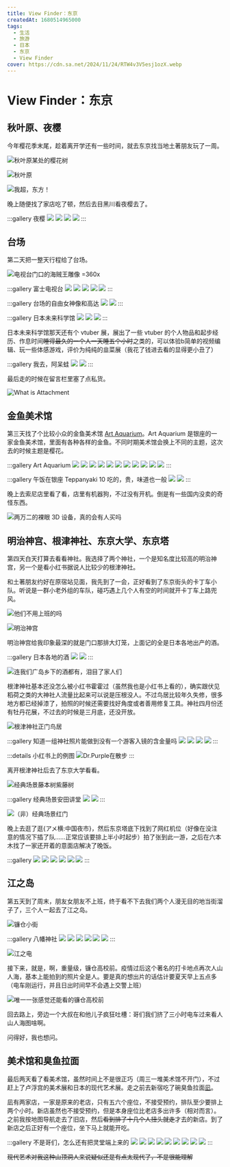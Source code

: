 ```yaml
---
title: View Finder：东京
createdAt: 1680514965000
tags:
  - 生活
  - 旅游
  - 日本
  - 东京
  - View Finder
cover: https://cdn.sa.net/2024/11/24/RTW4v3V5esj1ozX.webp
---
```


# View Finder：东京

## 秋叶原、夜樱

今年樱花季末尾，趁着离开学还有一些时间，就去东京找当地土著朋友玩了一周。

![秋叶原某处的樱花树](https://cdn.sa.net/2024/12/13/kDh1d9EvKTnWLRX.webp)

![秋叶原](https://cdn.sa.net/2024/12/13/RuFw1etO7CXnILQ.webp)

![我超，东方！](https://cdn.sa.net/2024/12/13/qUVIdoAvJCbh3D2.webp)

晚上随便找了家店吃了顿，然后去目黑川看夜樱去了。

:::gallery 夜樱
![](https://cdn.sa.net/2024/12/13/GzEYufNMU6XBows.webp)
![](https://cdn.sa.net/2024/12/13/j7NmoUbZ4WXvQJK.webp)
![](https://cdn.sa.net/2024/12/13/TN3lRvr4jZnxPOi.webp)
![](https://cdn.sa.net/2024/11/24/RTW4v3V5esj1ozX.webp)
:::

## 台场

第二天把一整天行程给了台场。

![电视台门口的海贼王雕像 =360x](https://cdn.sa.net/2024/12/13/BGHgomy65zY29WU.webp)

:::gallery 富士电视台
![](https://cdn.sa.net/2024/12/13/qQ8Fw1MVypG2IxX.webp)
![](https://cdn.sa.net/2024/12/13/miL4UuDdWCZX32t.webp)
![](https://cdn.sa.net/2024/12/13/spbHCSQzhXB1v7i.webp)
![](https://cdn.sa.net/2024/12/13/CBVodQscDhuKLea.webp)
![](https://cdn.sa.net/2024/12/13/BdhiFy6S59RG4Zl.webp)
:::

:::gallery 台场的自由女神像和高达
![](https://cdn.sa.net/2024/12/13/9gizw3ZhBVJEvSl.webp)
![](https://cdn.sa.net/2024/12/13/NyEMdTzblea4pk6.webp)
:::

:::gallery 日本未来科学馆
![](https://cdn.sa.net/2024/12/13/L7QuE8qnWw4ymzS.webp)
![](https://cdn.sa.net/2024/12/13/6YbMHXzLO9VKGae.webp)
![](https://cdn.sa.net/2024/12/13/L9gvCX3AMUPByOW.webp)
:::

日本未来科学馆那天还有个 vtuber 展，展出了一些 vtuber 的个人物品和起步经历、作息时间~~睡得最久的一个人一天睡五个小时~~之类的，可以体验b简单的视频编辑、玩一些体感游戏，评价为纯纯的韭菜展（我花了钱进去看的显得更小丑了）

:::gallery 我去，阿呆蛙
![](https://cdn.sa.net/2024/12/13/5sGOP6FgQmAJMKd.webp)
![](https://cdn.sa.net/2024/12/13/DM7TxCyg9wcUIWt.webp)
:::

最后走的时候在留言栏里塞了点私货。

![What is Attachment](https://cdn.sa.net/2024/11/24/zLdXEjmFAPn38tD.webp)

## 金鱼美术馆

第三天找了个比较小众的金鱼美术馆 [Art Aquarium](https://artaquarium.jp/)。Art Aquarium 是银座的一家金鱼美术馆，里面有各种各样的金鱼。不同时期美术馆会换上不同的主题，这次去的时候主题是樱花。

:::gallery Art Aquarium
![](https://cdn.sa.net/2024/11/25/Q4U6KfdaVlkChZA.webp)
![](https://cdn.sa.net/2024/12/13/sw6jfDLYnhu59oc.webp)
![](https://cdn.sa.net/2024/12/13/oQWGHygDhY9qTNc.webp)
![](https://cdn.sa.net/2024/12/13/OsXkjeadqog5x6l.webp)
![](https://cdn.sa.net/2024/12/13/jJTEG8Kr39FNoui.webp)
![](https://cdn.sa.net/2024/12/13/fnPh9DOxdqKa6y5.webp)
![](https://cdn.sa.net/2024/12/13/Fwxyik8OtgaZm3h.webp)
![](https://cdn.sa.net/2024/12/13/n4SjcO3BMgh2RCq.webp)
![](https://cdn.sa.net/2024/12/13/BrzLh4qO6WJbEfu.webp)
![](https://cdn.sa.net/2024/11/25/p9m5MhosZI8ygbR.webp)
![](https://cdn.sa.net/2024/12/13/d7sU1cAJxn9vjOm.webp)
:::

:::gallery 午饭在银座 Teppanyaki 10 吃的，贵，味道也一般
![](https://cdn.sa.net/2024/12/13/4DmOYlLZenFgsUI.webp)
![](https://cdn.sa.net/2024/12/13/7Q2uNHtBEVozyKv.webp)
:::

晚上去索尼店里看了看，店里有机器狗，不过没有开机。倒是有一些国内没卖的奇怪东西。

![两万二的裸眼 3D 设备，真的会有人买吗](https://cdn.sa.net/2024/12/13/7aLj952UIepqcdy.webp)

## 明治神宫、根津神社、东京大学、东京塔

第四天白天打算去看看神社。我选择了两个神社，一个是知名度比较高的明治神宫，另一个是看小红书据说人比较少的根津神社。

和土著朋友约好在原宿站见面，我先到了一会，正好看到了东京街头的卡丁车小队。听说是一群小老外组的车队，碰巧遇上几个人有空的时间就开卡丁车上路兜风。

![他们不用上班的吗](https://cdn.sa.net/2024/12/13/iZ8bNPW7xMvOJlz.webp)

![明治神宫](https://cdn.sa.net/2024/12/13/MrA7lXWPujY5CpH.webp)

明治神宫给我印象最深的就是门口那排大灯笼，上面记的全是日本各地出产的酒。

:::gallery 日本各地的酒
![](https://cdn.sa.net/2024/12/13/EtVo1q9rPsk6iKH.webp)
![](https://cdn.sa.net/2024/12/13/yAkFRG3uNj195Xf.webp)
:::

![连我们广岛乡下的酒都有，泪目了家人们](https://cdn.sa.net/2024/12/13/UpCwANhKv2R1Va7.webp)

根津神社基本还没怎么被小红书霍霍过（虽然我也是小红书上看的），确实跟伏见稻荷之类的大神社人流量比起来可以说是压根没人。不过鸟居比较年久失修，很多地方都已经掉漆了，拍照的时候还需要找好角度或者善用修复工具。神社四月份还有牡丹花展，不过去的时候是三月底，还没开放。

![根津神社正门鸟居](https://cdn.sa.net/2024/12/14/VWSrUaRHMZoO39Y.webp)

:::gallery 知道一组神社照片能做到没有一个游客入镜的含金量吗
![](https://cdn.sa.net/2024/12/14/LUuQXdjC6np3l8N.webp)
![](https://cdn.sa.net/2024/12/14/FDVLBy9bfHeg75P.webp)
![](https://cdn.sa.net/2024/12/14/zGTfp9a3OwmKSuq.webp)
![](https://cdn.sa.net/2024/12/14/wsMAenuPZWJp7Qk.webp)
:::

:::details 小红书上的例图
![[Dr.Purple在散步](https://www.xiaohongshu.com/explore/662b2be1000000001c007266)](https://cdn.sa.net/2024/12/14/Z2pxXQfz9AcJ5ar.jpg)
:::

离开根津神社后去了东京大学看看。

![经典场景~~藤本树~~紫藤树](https://cdn.sa.net/2024/12/14/UA2lbWN7k8i9cvy.webp)

:::gallery 经典场景安田讲堂
![](https://cdn.sa.net/2024/12/14/ky9KBLoRbQJIZUE.webp)
![](https://cdn.sa.net/2024/12/14/SADsipgdFyLkR62.webp)
:::

![（非）经典场景红门](https://cdn.sa.net/2024/12/14/mhaE3QtscAq7jIb.webp)

晚上去逛了逛{アメ横:中国夜市}，然后东京塔底下找到了网红机位（好像在没注意的情况下插了队……正常应该要排上半小时起步）拍了张到此一游，之后在六本木找了一家还开着的意面店解决了晚饭。

:::gallery
![](https://cdn.sa.net/2024/12/14/u3QF9e1noWxlJBt.webp)
![](https://cdn.sa.net/2024/12/14/cWgQldCXxVaBwnf.webp)
![](https://cdn.sa.net/2024/12/14/wzEgWp7Ca3IO8GT.webp)
![](https://cdn.sa.net/2024/12/14/38feKbZsplRzLXD.webp)
![](https://cdn.sa.net/2024/12/14/qTKPkvsG5bBRNXi.webp)
![](https://cdn.sa.net/2024/12/14/mIHf4zcBvyAjV29.webp)
:::

## 江之岛

第五天到了周末，朋友女朋友不上班，终于看不下去我们两个人漫无目的地当街溜子了，三个人一起去了江之岛。

![镰仓小街](https://cdn.sa.net/2024/12/14/SjRIFhty7dsaDvM.webp)

:::gallery 八幡神社
![](https://cdn.sa.net/2024/12/14/k7eJFQzcvMWbimt.webp)
![](https://cdn.sa.net/2024/12/14/JCib2NdzQnO7Z31.webp)
![](https://cdn.sa.net/2024/12/14/TGVn5rqZ2WLJyoS.webp)
![](https://cdn.sa.net/2024/12/14/yKJgUzxrkd4h5p3.webp)
![](https://cdn.sa.net/2024/12/14/DJKw7Qr5fj9mhZs.webp)
![](https://cdn.sa.net/2024/12/14/RGDyh4gjnI6KeP5.webp)
:::

![江之电](https://cdn.sa.net/2024/12/14/nis6vMRDfN5UYGB.webp)

接下来，就是，啊，重量级，镰仓高校前。疫情过后这个著名的打卡地点再次人山人海，基本上能拍到的照片全是人。要是真的想出片的话估计要夏天早上五点多（电车刚运行，并且日出时间早不会遇上交警上班）

![唯一一张感觉还能看的镰仓高校前](https://cdn.sa.net/2024/12/14/mo6blXZt9M5I4RY.webp)

回去路上，旁边一个大叔在和他儿子疯狂吐槽：哥们我们挤了三小时电车过来看人山人海图啥啊。

问得好，我也想问。

## 美术馆和臭鱼拉面

最后两天看了看美术馆，虽然时间上不是很正巧（周三一堆美术馆不开门），不过赶上了卢浮宫的美术展和日本的现代艺术展。走之前去新宿吃了碗臭鱼拉面[凪](https://n-nagi.com/)。

凪有两家店，一家是原来的老店，只有五六个座位，不接受预约，排队至少要排上两个小时。新店虽然也不接受预约，但是本身座位比老店多出许多（相对而言）。之前我按地图导航走去了旧店，然后~~看到排了十几个人扭头就走~~才去的新店。到了新店之后正好有一个座位，坐下马上就能开吃。

:::gallery 不是哥们，怎么还有把灵堂端上来的
![](https://cdn.sa.net/2024/12/14/bkdP5zI1XFtVJKj.webp)
![](https://cdn.sa.net/2024/12/14/DkLiJbysMXz9fGC.webp)
![](https://cdn.sa.net/2024/12/14/ysKUGqJPm7xAOeg.webp)
![](https://cdn.sa.net/2024/12/14/SZa7mVRBsOAjo2z.webp)
![](https://cdn.sa.net/2024/12/14/r5HPzgZS16idAn2.webp)
![](https://cdn.sa.net/2024/12/14/aGfrIRzHje6Swvk.webp)
![](https://cdn.sa.net/2024/12/14/16WxN2vPKpLUf9r.webp)
![](https://cdn.sa.net/2024/12/14/hwHLVzjflpSFa4b.webp)
![](https://cdn.sa.net/2024/12/14/41ipRYlCjbgcBNV.webp)
:::

~~现代艺术对我这种山顶洞人来说疑似还是有点太现代了，不是很能理解~~
